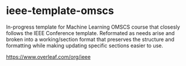 # ieee-template-omscs

In-progress template for Machine Learning OMSCS course that closesly follows the IEEE Conference template. Reformated as needs arise and broken into a working/section format that preserves the structure and formatting while making updating specific sections easier to use.

https://www.overleaf.com/org/ieee
